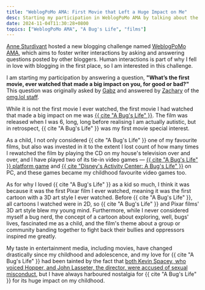 ```yaml
---
title: "WeblogPoMo AMA: First Movie that Left a Huge Impact on Me"
desc: Starting my participation in WeblogPoMo AMA by talking about the first movie ever watched that made a big impact on me.
date: 2024-11-04T11:30:28+0800
topics: ["WeblogPoMo AMA", "A Bug's Life", "films"]
---
```


[Anne Sturdivant](https://anniegreens.lol) hosted a new blogging challenge named [WeblogPoMo AMA](https://weblogpomo.club/challenges), which aims to foster writer interactions by asking and answering questions posted by other bloggers. Human interactions is part of why I fell in love with blogging in the first place, so I am interested in this challenge.

I am starting my participation by answering a question, **"What’s the first movie, ever watched that made a big impact on you, for good or bad?"** This question was originally asked by [Gabz](https://gabz.blog/) and answered by [Zachary](https://blog.alpine.day/2024/11/weblogpomoama-2) of the [omg.lol staff](https://home.omg.lol/staff).

While it is not the first movie I ever watched, the first movie I had watched that made a big impact on me was [{{ cite "A Bug's Life" }}](https://en.wikipedia.org/wiki/A_Bug%27s_Life). The film was released when I was 6, long, long before realising I am actually autistic, but in retrospect, {{ cite "A Bug's Life" }} was my first movie special interest.

As a child, I not only considered {{ cite "A Bug's Life" }} one of my favourite films, but also was invested in it to the extent I lost count of how many times I rewatched the film by playing the CD on my house's television over and over, and I have played two of its tie-in video games — [{{ cite "A Bug's Life" }} platform game](https://en.wikipedia.org/wiki/A_Bug%27s_Life_(video_game)) and [{{ cite "Disney's Activity Center: A Bug's Life" }}](https://en.wikipedia.org/wiki/Disney%27s_Activity_Center) on PC, and these games became my childhood favourite video games too.

As for why I loved {{ cite "A Bug's Life" }} as a kid so much, I think it was because it was the first Pixar film I ever watched, meaning it was the first cartoon with a 3D art style I ever watched. Before {{ cite "A Bug's Life" }}, all cartoons I watched were in 2D, so {{ cite "A Bug's Life" }} and Pixar films' 3D art style blew my young mind. Furthermore, while I never considered myself a bug nerd, the concept of a cartoon about exploring, well, bugs' lives, fascinated me as a child, and the film's theme about a group or community banding together to fight back their bullies and oppressors inspired me greatly.

My taste in entertainment media, including movies, have changed drastically since my childhood and adolescence, and my love for {{ cite "A Bug's Life" }} had been tainted by the fact that [both Kevin Spacey, who voiced Hopper, and John Lasseter, the director, were accused of sexual misconduct](https://therottenappl.es/result/movie/9487/A-Bug's-Life), but I have always harboured nostalgia for {{ cite "A Bug's Life" }} for its huge impact on my childhood.
